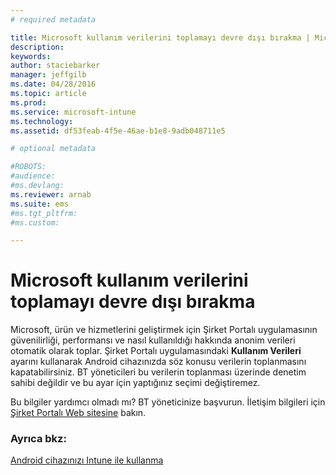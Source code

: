 ```yaml
---
# required metadata

title: Microsoft kullanım verilerini toplamayı devre dışı bırakma | Microsoft Intune
description:
keywords:
author: staciebarker
manager: jeffgilb
ms.date: 04/28/2016
ms.topic: article
ms.prod:
ms.service: microsoft-intune
ms.technology:
ms.assetid: df53feab-4f5e-46ae-b1e8-9adb048711e5

# optional metadata

#ROBOTS:
#audience:
#ms.devlang:
ms.reviewer: arnab
ms.suite: ems
#ms.tgt_pltfrm:
#ms.custom:

---
```



# Microsoft kullanım verilerini toplamayı devre dışı bırakma
Microsoft, ürün ve hizmetlerini geliştirmek için Şirket Portalı uygulamasının güvenilirliği, performansı ve nasıl kullanıldığı hakkında anonim verileri otomatik olarak toplar. Şirket Portalı uygulamasındaki **Kullanım Verileri** ayarını kullanarak Android cihazınızda söz konusu verilerin toplanmasını kapatabilirsiniz. BT yöneticileri bu verilerin toplanması üzerinde denetim sahibi değildir ve bu ayar için yaptığınız seçimi değiştiremez.

Bu bilgiler yardımcı olmadı mı? BT yöneticinize başvurun. İletişim bilgileri için [Şirket Portalı Web sitesine](http://portal.manage.microsoft.com) bakın.

### Ayrıca bkz:
[Android cihazınızı Intune ile kullanma](using-your-android-device-with-intune.md)

<!--HONumber=Jun16_HO2-->


